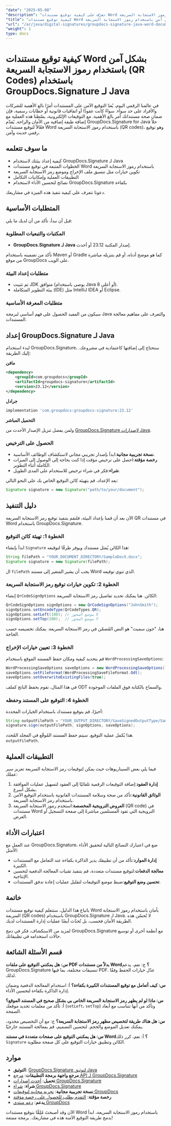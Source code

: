 ```yaml
---
"date": "2025-05-08"
"description": "تعرّف على كيفية توقيع مستندات Word بأمان باستخدام رموز الاستجابة السريعة (QR codes) باستخدام GroupDocs.Signature لجافا. بسّط عملية توقيعك الرقمي مع هذا الدليل الشامل."
"title": "كيفية توقيع مستندات Word بشكل آمن باستخدام رموز الاستجابة السريعة (QR Codes) باستخدام GroupDocs.Signature لـ Java"
"url": "/ar/java/digital-signatures/groupdocs-signature-java-word-documents-qr-code/"
"weight": 1
type: docs
---
```

# كيفية توقيع مستندات Word بشكل آمن باستخدام رموز الاستجابة السريعة (QR Codes) باستخدام GroupDocs.Signature لـ Java

في عالمنا الرقمي اليوم، يُعدّ التوقيع الآمن على المستندات أمرًا بالغ الأهمية للشركات والأفراد على حد سواء. سواءً كانت عقودًا أو اتفاقيات قانونية أو خطابات رسمية، فإن ضمان صحة مستنداتك أمر بالغ الأهمية. مع التوقيعات الإلكترونية، بسّطنا هذه العملية مع إضافة طبقة إضافية من الأمان والراحة. يُقدّم GroupDocs.Signature for Java حلاً فعّالاً لتوقيع مستندات Word باستخدام رموز الاستجابة السريعة (QR codes)، وهو توقيع رقمي حديث وآمن.

## ما سوف تتعلمه

- كيفية إعداد بيئتك لاستخدام GroupDocs.Signature لـ Java
- الخطوات المتبعة في توقيع مستندات Word باستخدام رموز الاستجابة السريعة
- تكوين خيارات مثل تنسيق ملف الإخراج وموضع رمز الاستجابة السريعة
- التطبيقات العملية وإمكانيات التكامل
- نصائح لتحسين الأداء لاستخدام GroupDocs.Signature بكفاءة

دعونا نتعرف على كيفية تنفيذ هذه الميزة في مشاريعك.

## المتطلبات الأساسية

قبل أن نبدأ، تأكد من أن لديك ما يلي:

### المكتبات والتبعيات المطلوبة

- **GroupDocs.Signature لـ Java** إصدار المكتبة 23.12 أو أحدث.
  
تأكد من تضمينه باستخدام Maven أو Gradle كما هو موضح أدناه، أو قم بتنزيله مباشرة من موقع GroupDocs على الويب.

### متطلبات إعداد البيئة

- تم تثبيت JDK متوافق (يوصى باستخدام Java 8 أو أعلى).
- بيئة التطوير المتكاملة (IDE) مثل IntelliJ IDEA أو Eclipse.

### متطلبات المعرفة الأساسية

سيكون من المفيد الحصول على فهم أساسي لبرمجة Java والتعرف على مفاهيم معالجة المستندات.

## إعداد GroupDocs.Signature لـ Java

لبدء استخدام GroupDocs.Signature، ستحتاج إلى إضافتها كاعتمادية في مشروعك. إليك الطريقة:

**مافن**

```xml
<dependency>
    <groupId>com.groupdocs</groupId>
    <artifactId>groupdocs-signature</artifactId>
    <version>23.12</version>
</dependency>
```

**جرادل**

```gradle
implementation 'com.groupdocs:groupdocs-signature:23.12'
```

**التحميل المباشر**

ولمن يفضل تنزيل الإصدار الأحدث من [GroupDocs.Signature لإصدارات Java](https://releases.groupdocs.com/signature/java/).

### الحصول على الترخيص

- **نسخة تجريبية مجانية**:ابدأ بإصدار تجريبي مجاني لاستكشاف الوظائف الأساسية.
- **رخصة مؤقتة**:احصل على ترخيص مؤقت إذا كنت بحاجة إلى الوصول إلى الميزات الكاملة أثناء التطوير.
- **شراء**:فكر في شراء ترخيص للاستخدام على المدى الطويل.

بعد الإعداد، قم بتهيئة كائن التوقيع الخاص بك على النحو التالي:

```java
Signature signature = new Signature("path/to/your/document");
```

## دليل التنفيذ

الآن بعد أن قمنا بإعداد البيئة، فلنقم بتنفيذ توقيع رمز الاستجابة السريعة QR في مستندات Word باستخدام GroupDocs.Signature.

### الخطوة 1: تهيئة كائن التوقيع

ابدأ بإنشاء `Signature` هذا الكائن يُمثل مستندك ويوفر طرقًا لتوقيعه:

```java
String filePath = "YOUR_DOCUMENT_DIRECTORY/SampleDocX.docx";
Signature signature = new Signature(filePath);
```

ال `filePath` يجب أن يشير المتغير إلى مستند Word الذي تنوي توقيعه.

### الخطوة 2: تكوين خيارات توقيع رمز الاستجابة السريعة

إنشاء `QrCodeSignOptions` الكائن. هنا يمكنك تحديد تفاصيل رمز الاستجابة السريعة:

```java
QrCodeSignOptions signOptions = new QrCodeSignOptions("JohnSmith");
signOptions.setEncodeType(QrCodeTypes.QR);
signOptions.setLeft(100); // موضع المحور X
signOptions.setTop(100);  // موضع المحور Y
```

هنا، "جون سميث" هو النص المُضمّن في رمز الاستجابة السريعة. يمكنك تخصيصه حسب الحاجة.

### الخطوة 3: تعيين خيارات الإخراج

قم بتحديد كيفية ومكان حفظ المستند الموقع باستخدام `WordProcessingSaveOptions`:

```java
WordProcessingSaveOptions saveOptions = new WordProcessingSaveOptions();
saveOptions.setFileFormat(WordProcessingSaveFileFormat.Odt);
saveOptions.setOverwriteExistingFiles(true);
```

في هذا المثال، نقوم بحفظ الناتج كملف ODT والسماح بالكتابة فوق الملفات الموجودة.

### الخطوة 4: التوقيع على المستند وحفظه

أخيرًا، قم بتوقيع مستندك باستخدام الخيارات المحددة:

```java
String outputFilePath = "YOUR_OUTPUT_DIRECTORY/SaveSignedOutputType/SampleDocX.odt";
signature.sign(outputFilePath, signOptions, saveOptions);
```

هذا يُكمل عملية التوقيع. سيتم حفظ المستند المُوقّع في المجلد المُحدد. `outputFilePath`.

## التطبيقات العملية

فيما يلي بعض السيناريوهات حيث يمكن لتوقيعات رمز الاستجابة السريعة تعزيز سير عملك:

1. **إدارة العقود**:إضافة التوقيعات الرقمية تلقائيًا إلى العقود لتسهيل عمليات الموافقة بشكل أسرع.
2. **الوثائق القانونية**:تأكد من صحة وسلامة المستندات القانونية باستخدام التوقيع الآمن باستخدام رمز الاستجابة السريعة.
3. **العروض الترويجية المخصصة**:استخدم رموز الاستجابة السريعة (QR code) في مستندات Word الترويجية التي تقود المستلمين مباشرةً إلى صفحة التسجيل أو العرض.

## اعتبارات الأداء

عند العمل مع GroupDocs.Signature، ضع في اعتبارك النصائح التالية لتحقيق الأداء الأمثل:

- **إدارة الموارد**:تأكد من أن تطبيقك يدير الذاكرة بكفاءة عند التعامل مع المستندات الكبيرة.
- **معالجة الدفعات**:لتوقيع مستندات متعددة، قم بتنفيذ تقنيات المعالجة الدفعية لتحسين الإنتاجية.
- **تحسين وضع التوقيع**:ضبط موضع التوقيعات لتقليل عمليات إعادة تدفق المستندات.

## خاتمة

باتباع هذا الدليل، ستتعلم كيفية توقيع مستندات Word بأمان باستخدام رموز الاستجابة السريعة (QR codes) باستخدام GroupDocs.Signature لـ Java. لا تُحسّن هذه الطريقة الأمان فحسب، بل تُحدّث أيضًا عمليات إدارة المستندات لديك. 

لمزيد من الاستكشاف، فكر في دمج GroupDocs.Signature مع أنظمة أخرى أو توسيع حالات استخدامه في تطبيقاتك.

## قسم الأسئلة الشائعة

**س: هل يمكنني التوقيع على ملفات PDF بدلاً من مستندات Word؟**
ج: نعم، يدعم GroupDocs.Signature تنسيقات مختلفة، بما فيها PDF. عدّل خيارات الحفظ وفقًا لذلك.

**س: كيف أتعامل مع توقيع المستندات الكبيرة بكفاءة؟**
أ: استخدام المعالجة الدفعية وضمان إدارة الذاكرة بكفاءة لتحسين الأداء.

**س: ماذا لو لم يظهر رمز الاستجابة السريعة الخاص بي بشكل صحيح في المستند الموقع؟**
أ: تأكد من معلمات تحديد موقعك (`setLeft`، `setTop`) وتأكد من أنها تتناسب مع أبعاد الصفحة.

**س: هل هناك طريقة لتخصيص مظهر رمز الاستجابة السريعة؟**
ج: مع أن التخصيص محدود، يمكنك تعديل الموضع والحجم. لتحسين التصميم، قم بمعالجة المستند خارجيًا.

**س: هل يمكنني التوقيع على صفحات متعددة في مستند Word؟**
أ: نعم، كرر ذلك `Signature` الكائن وتطبيق خيارات التوقيع على كل صفحة مطلوبة.

## موارد

- **التوثيق**: [GroupDocs.Signature لتوثيق Java](https://docs.groupdocs.com/signature/java/)
- **مرجع واجهة برمجة التطبيقات**: [مرجع API لـ GroupDocs.Signature](https://reference.groupdocs.com/signature/java/)
- **تحميل**: [أحدث إصدارات GroupDocs.Signature](https://releases.groupdocs.com/signature/java/)
- **شراء**: [شراء GroupDocs.Signature](https://purchase.groupdocs.com/buy)
- **نسخة تجريبية مجانية**: [تجربة مجانية لتوقيعات GroupDocs](https://releases.groupdocs.com/signature/java/)
- **رخصة مؤقتة**: [التقدم بطلب للحصول على رخصة مؤقتة](https://purchase.groupdocs.com/temporary-license/)
- **يدعم**: [دعم منتدى GroupDocs](https://forum.groupdocs.com/c/signature/)

الآن وقد أصبحتَ مُلِمًّا بتوقيع مستندات Word باستخدام رموز الاستجابة السريعة، ابدأ بدمج طريقة التوقيع الآمنة هذه في مشاريعك. برمجة ممتعة!